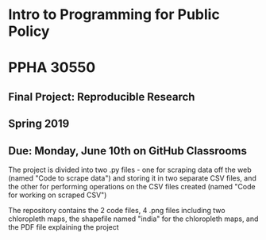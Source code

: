 # Intro to Programming for Public Policy
# PPHA 30550


## Final Project: Reproducible Research
## Spring 2019


## Due: Monday, June 10th on GitHub Classrooms

The project is divided into two .py files - one for scraping data off the web (named "Code to scrape data") and storing it in two separate CSV files, and the other for performing operations on the CSV files created (named "Code for working on scraped CSV")

The repository contains the 2 code files, 4 .png files including two chloropleth maps, the shapefile named "india" for the chloropleth maps, and the PDF file explaining the project 

